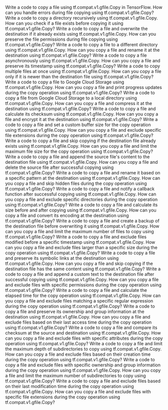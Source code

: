 Write a code to copy a file using tf.compat.v1.gfile.Copy in TensorFlow.
How can you handle errors during file copying using tf.compat.v1.gfile.Copy?
Write a code to copy a directory recursively using tf.compat.v1.gfile.Copy.
How can you check if a file exists before copying it using tf.compat.v1.gfile.Copy?
Write a code to copy a file and overwrite the destination if it already exists using tf.compat.v1.gfile.Copy.
How can you preserve the file permissions during file copying using tf.compat.v1.gfile.Copy?
Write a code to copy a file to a different directory using tf.compat.v1.gfile.Copy.
How can you copy a file and rename it at the destination using tf.compat.v1.gfile.Copy?
Write a code to copy a file asynchronously using tf.compat.v1.gfile.Copy.
How can you copy a file and preserve its timestamp using tf.compat.v1.gfile.Copy?
Write a code to copy multiple files at once using tf.compat.v1.gfile.Copy.
How can you copy a file only if it is newer than the destination file using tf.compat.v1.gfile.Copy?
Write a code to copy a file to Google Cloud Storage using tf.compat.v1.gfile.Copy.
How can you copy a file and print progress updates during the copy operation using tf.compat.v1.gfile.Copy?
Write a code to copy a file from Google Cloud Storage to a local directory using tf.compat.v1.gfile.Copy.
How can you copy a file and compress it at the destination using tf.compat.v1.gfile.Copy?
Write a code to copy a file and calculate its checksum using tf.compat.v1.gfile.Copy.
How can you copy a file and encrypt it at the destination using tf.compat.v1.gfile.Copy?
Write a code to copy a file and set a custom buffer size for the copy operation using tf.compat.v1.gfile.Copy.
How can you copy a file and exclude specific file extensions during the copy operation using tf.compat.v1.gfile.Copy?
Write a code to copy a file and skip copying if the destination file already exists using tf.compat.v1.gfile.Copy.
How can you copy a file and limit the maximum file size for the copy operation using tf.compat.v1.gfile.Copy?
Write a code to copy a file and append the source file's content to the destination file using tf.compat.v1.gfile.Copy.
How can you copy a file and delete the source file after successful copying using tf.compat.v1.gfile.Copy?
Write a code to copy a file and rename it based on a specific pattern at the destination using tf.compat.v1.gfile.Copy.
How can you copy a file and skip hidden files during the copy operation using tf.compat.v1.gfile.Copy?
Write a code to copy a file and notify a callback function after successful copying using tf.compat.v1.gfile.Copy.
How can you copy a file and exclude specific directories during the copy operation using tf.compat.v1.gfile.Copy?
Write a code to copy a file and calculate its size before and after copying using tf.compat.v1.gfile.Copy.
How can you copy a file and convert its encoding at the destination using tf.compat.v1.gfile.Copy?
Write a code to copy a file and create a backup of the destination file before overwriting it using tf.compat.v1.gfile.Copy.
How can you copy a file and limit the maximum number of files to copy using tf.compat.v1.gfile.Copy?
Write a code to copy a file and exclude files modified before a specific timestamp using tf.compat.v1.gfile.Copy.
How can you copy a file and exclude files larger than a specific size during the copy operation using tf.compat.v1.gfile.Copy?
Write a code to copy a file and preserve its symbolic links at the destination using tf.compat.v1.gfile.Copy.
How can you copy a file and skip copying if the destination file has the same content using tf.compat.v1.gfile.Copy?
Write a code to copy a file and append a custom text to the destination file after successful copying using tf.compat.v1.gfile.Copy.
How can you copy a file and exclude files with specific permissions during the copy operation using tf.compat.v1.gfile.Copy?
Write a code to copy a file and calculate the elapsed time for the copy operation using tf.compat.v1.gfile.Copy.
How can you copy a file and exclude files matching a specific regular expression during the copy operation using tf.compat.v1.gfile.Copy?
Write a code to copy a file and preserve its ownership and group information at the destination using tf.compat.v1.gfile.Copy.
How can you copy a file and exclude files based on their last access time during the copy operation using tf.compat.v1.gfile.Copy?
Write a code to copy a file and compare its checksum at the source and destination using tf.compat.v1.gfile.Copy.
How can you copy a file and exclude files with specific attributes during the copy operation using tf.compat.v1.gfile.Copy?
Write a code to copy a file and limit the maximum depth of subdirectories to copy using tf.compat.v1.gfile.Copy.
How can you copy a file and exclude files based on their creation time during the copy operation using tf.compat.v1.gfile.Copy?
Write a code to copy a file and exclude files with specific ownership and group information during the copy operation using tf.compat.v1.gfile.Copy.
How can you copy a file and limit the maximum number of subdirectories to copy using tf.compat.v1.gfile.Copy?
Write a code to copy a file and exclude files based on their last modification time during the copy operation using tf.compat.v1.gfile.Copy.
How can you copy a file and exclude files with specific file extensions during the copy operation using tf.compat.v1.gfile.Copy?
